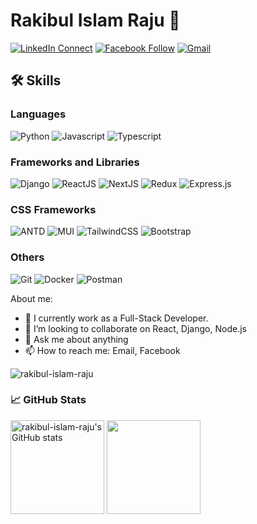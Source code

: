 # Rakibul Islam Raju 👋

[![LinkedIn Connect](https://img.shields.io/badge/%20-Connect-black?color=14171A&labelColor=212121&logo=linkedin&logoColor=ffffff)](https://www.linkedin.com/in/rakibul-islam-raju/)
[![Facebook Follow](https://img.shields.io/badge/%20-Connect-black?color=14171A&labelColor=1976d2&logo=facebook&logoColor=ffffff)](https://www.facebook.com/m.rakibul.islam.raju/)
[![Gmail](https://img.shields.io/badge/%20-Send%20Mail-black?color=14171A&labelColor=ef5350&logo=gmail&logoColor=ffffff)](mailto:rakibul.islam7772588@gmail.com?subject=From%20GitHub&body=Hi,%20there.%20Found%20you%20from%20GitHub.)


## 🛠️ Skills

### Languages

![Python](https://img.shields.io/badge/Python-3776AB?style=for-the-badge&logo=python&logoColor=white)
![Javascript](https://img.shields.io/badge/JavaScript-323330?style=for-the-badge&logo=javascript&logoColor=F7DF1E)
![Typescript](https://img.shields.io/badge/TypeScript-007ACC?style=for-the-badge&logo=typescript&logoColor=white)

### Frameworks and Libraries

![Django](https://img.shields.io/badge/django-%23092E20.svg?style=for-the-badge&logo=django&logoColor=white)
![ReactJS](https://img.shields.io/badge/react-%2320232a.svg?style=for-the-badge&logo=react&logoColor=%2361DAFB)
![NextJS](https://img.shields.io/badge/nextjs-%23000000.svg?style=for-the-badge&logo=next.js&logoColor=white)
![Redux](https://img.shields.io/badge/redux-%23593d88.svg?style=for-the-badge&logo=redux&logoColor=white)
![Express.js](https://img.shields.io/badge/express.js-%23404d59.svg?style=for-the-badge&logo=express&logoColor=%2361DAFB)

### CSS Frameworks

![ANTD](https://img.shields.io/badge/ant--design-%230170FE.svg?style=for-the-badge&logo=ant-design&logoColor=red)
![MUI](https://img.shields.io/badge/MUI-%230081CB.svg?style=for-the-badge&logo=mui&logoColor=white)
![TailwindCSS](https://img.shields.io/badge/tailwindcss-%2338B2AC.svg?style=for-the-badge&logo=tailwind-css&logoColor=white)
![Bootstrap](https://img.shields.io/badge/bootstrap-%23563D7C.svg?style=for-the-badge&logo=bootstrap&logoColor=white)

### Others

![Git](https://img.shields.io/badge/git-%23F05033.svg?style=for-the-badge&logo=git&logoColor=white)
![Docker](https://img.shields.io/badge/docker-%230db7ed.svg?style=for-the-badge&logo=docker&logoColor=white)
![Postman](https://img.shields.io/badge/postman-%23FF6C37.svg?style=for-the-badge&logo=postman&logoColor=white)

About me:

- 🔭 I currently work as a Full-Stack Developer.
- 👯 I’m looking to collaborate on React, Django, Node.js
- 💬 Ask me about anything
- 📫 How to reach me: Email, Facebook


<img align="" src="https://github-readme-stats.vercel.app/api/top-langs?username=rakibul-islam-raju&show_icons=true&locale=en&layout=compact&title_color=f97316&text_color=3382ed&icon_color=ffffff&bg_color=22272e&hide_border=true&show_icons=true" 		alt="rakibul-islam-raju" />

### 📈 GitHub Stats

<a href="http://www.github.com/rakibul-islam-raju"><img height="150em" src="https://github-readme-stats.vercel.app/api?username=rakibul-islam-raju&show_icons=true&hide=&count_private=true&title_color=f97316&text_color=3382ed&icon_color=ffffff&bg_color=22272e&hide_border=true&show_icons=true" alt="rakibul-islam-raju's GitHub stats" /></a> <a href="http://www.github.com/rakibul-islam-raju"><img height="150em" src="https://github-readme-streak-stats.herokuapp.com/?user=rakibul-islam-raju&stroke=3382ed&background=22272e&ring=f97316&fire=f97316&currStreakNum=3382ed&currStreakLabel=f97316&sideNums=3382ed&sideLabels=3382ed&dates=3382ed&hide_border=true" /></a>

